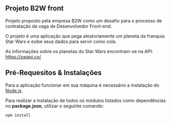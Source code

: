 ## Projeto B2W front

Projeto proposto pela empresa B2W como um desafio para o processo de contratação da vaga de Desenvolvedor Front-end.

O projeto é uma aplicação que pega aleatoriamente um planeta da franquia Star Wars e exibe seus dados para servir como cola.

As informações sobre os planetas do Star Wars encontram-se na API: https://swapi.co/ 

## Pré-Requesitos & Instalações

Para a aplicação funcionar em sua máquina é necessário a instalação do [Node.js](https://nodejs.org/pt-br/download/).

Para realizar a instalação de todos os módulos listados como dependências no **package.json**, utilizar o seguinte comando:

```shell
npm install
```


